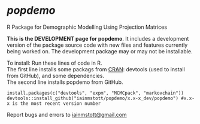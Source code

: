 # *popdemo*
R Package for Demographic Modelling Using Projection Matrices

**This is the DEVELOPMENT page for popdemo**. It includes a development version of the package source code with new files and features currently being worked on. The development package may or may not be installable.

To install: Run these lines of code in R.  
The first line installs some packags from [CRAN](https://cran.r-project.org/): devtools (used to install from GitHub), and some dependencies.  
The second line installs popdemo from GitHub.
```
install.packages(c("devtools", "expm", "MCMCpack", "markovchain"))
devtools::install_github("iainmstott/popdemo/x.x-x_dev/popdemo") #x.x-x is the most recent version number
```

Report bugs and errors to iainmstott@gmail.com
